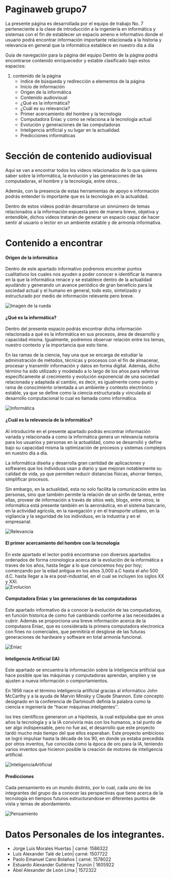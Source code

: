 # Paginaweb grupo7

La presente página es desarrollada por el equipo de trabajo No. 7 perteneciente a la clase de introducción a la ingeniería en informática y sistemas con el fin de establecer un espacio ameno e informativo donde el usuario podrá encontrar información importante relacionada a la historia y relevancia en general que la informática establece en nuestro día a día

Guía de navegación para la página del equipo
Dentro de la página podrá encontrarse contenido enriquecedor y estable clasificado bajo estos espacios:

1. contenido de la página
   - índice de búsqueda y redirección a elementos de la página
   - Inicio de información
   - Origen de la informática
   - Contenido audiovisual
   - ¿Qué es la informática?
   - ¿Cuál es su relevancia?
   - Primer acercamiento del hombre y la tecnología
   - Computadora Eniac y como se relaciona a la tecnología actual
   - Evolución y generaciones de las computadoras
   - Inteligencia artificial y su lugar en la actualidad.
   - Predicciones informáticas

# Sección de contenido audiovisual

Aquí se van a encontrar todos los videos relacionados de lo que quieres saber sobre la informática, la evolución y las generaciones de las computadoras, el hombre y la tecnología, entre otros...

Además, con la presencia de estas herramientas de apoyo e información podrás entender lo importante que es la tecnología en la actualidad.

Dentro de estos videos podrán desarrollarse un sinnúmero de temas relacionados a la información expuesta pero de manera breve, objetiva y entendible, dichos videos tratarán de generar un espacio capaz de hacer sentir al usuario o lector en un ambiente estable y de armonía informativa.

# Contenido a encontrar

#### Origen de la informática

Dentro de este apartado informativo podremos encontrar puntos cualitativos los cuales nos ayuden a poder conocer e identificar la manera en la que la informática renace y se establece dentro de la actualidad ayudándo y generando un avance periódico de gran beneficio para la sociedad actual y el humano en general, todo esto, sintetizado y estructurado por medio de información relevante pero breve.

![Imagen de la rueda](https://historiaybiografias.com/archivos_varios5/rueda2.jpg)

#### ¿Qué es la informática?

Dentro del presente espacio podrás encontrar dicha información relacionada a qué es la informática en sus procesos, área de desarrollo y capacidad misma.
Igualmente, podremos observar relación entre los temas, nuestro contexto y la importancia que esto tiene.

En las ramas de la ciencia, hay una que se encarga de estudiar la administración de métodos, técnicas y procesos con el fin de almacenar, procesar y transmitir información y datos en forma digital. Además, dicho término ha sido utilizado y modelado a lo largo de los años para referirse específicamente al crecimiento y evolución exponencial de una sociedad relacionada y adaptada al cambio, es decir, es igualmente como punto y rama de conocimiento orientada a un ambiente y contexto electrónico estable, ya que se define como la ciencia estructurada y vinculada al desarrollo computacional lo cual es llamada como informática.

![Informática](https://swall.teahub.io/photos/small/209-2091137_anime-circuit-board.jpg)

#### ¿Cuál es la relevancia de la informática?

Al introducirte en el presente apartado podrás encontrar información variada y relacionada a como la informática genera un relevancia notoria para los usuarios y personas en la actualidad, como se desarrolló y define bajo su capacidad misma la optimización de procesos y sistemas complejos en nuestro día a día.

La informática diseña y desarrolla gran cantidad de aplicaciones y softwares que los individuos usan a diario y que mejoran notablemente su calidad de vida, ya que permiten reducir distancias físicas, ahorrar tiempo, simplificar procesos.

Sin embargo, en la actualidad, esta no solo facilita la comunicación entre las personas, sino que también permite la relación de un sinfín de tareas, entre ellas, proveer de información a través de sitios web, blogs, entre otros; la informática está presente también en la aeronáutica, en el sistema bancario, en la actividad agrícola, en la navegación y en el transporte urbano, en la vigilancia y la seguridad de los individuos, en la industria y en el empresarial.

![Relevancia](https://www.cloudmasters.es/wp-content/uploads/2021/10/seguridad.jpeg)

#### El primer acercamiento del hombre con la tecnología

En este apartado el lector podrá encontrarse con diversos apartados ordenados de forma cronologica acerca de la evolución de la informática a traves de los años, hasta llegar a lo que conocemos hoy por hoy; comenzando por la edad antigua en los años 3,000 a.C hasta el año 500 d.C. hasta llegar a la era post-industrial, en el cual se incluyen los siglos XX y XXI.
<br>
![Evolucion](https://sobrehistoria.com//wp-content/uploads/2011/09/edad-media.jpg)

#### Computadora Eniac y las generaciones de las computadoras

Este apartado informativo da a conocer la evolución de las computadoras, en función historica de como fué cambiando conforme a las necesidades a cubrir. Además se proporciona una breve información acerca de la computaora Eniac, que es considerada la primera computadora electronica con fines no comerciales, que permitiría el desglose de las futuras generaciones de hardware y software en total armonía funcional.

![Eniac](https://www.caracteristicas.co/wp-content/uploads/2019/05/historia-de-la-computadora-eniac-e1558287206494.jpg)

#### Inteligencia Artificial (IA)

Este apartado se encuentra la información sobre la inteligencia artificial que hace posible que las máquinas y computadoras aprendan, amplíen y se ajusten a nueva información o comportamientos.

En 1956 nace el término inteligencia artificial gracias al informático John McCarthy y a la ayuda de Marvin Minsky y Claude Shannon. Este concepto designado en la conferencia de Dartmouth definía la palabra como la ciencia e ingeniería de “hacer máquinas inteligentes''.

los tres científicos generaron un a hipótesis, la cual estipulaba que en unos años la tecnología y a la IA conviviría más con los humanos, a tal punto de ser algo indispensable, pero no fue así, el desarrollo que este proyecto tardó mucho más tiempo del que ellos esperaban.
Este proyecto ambicioso se logró impulsar hasta la década de los 90, en donde ya estaba precedida por otros inventos, fue conocida como la época de oro para la IA,
teniendo varios inventos que hicieron posible la creación de motores de inteligencia artificial.

![InteligenciaArtificial](https://blog.caixabank.es/blogcaixabank/wp-content/uploads/sites/4/2021/07/libro-ia-2-mini-783x412.jpg)

#### Predicciones

Cada pensamiento es un mundo distinto, por lo cual, cada uno de los integrantes del grupo da a conocer las perspectivas que tiene acerca de la tecnología en tiempos futuros estructurandose en diferentes puntos de vista y temas de abordamiento.

![Pensamiento](<https://d1kw0nx8pk9xzh.cloudfront.net/0001/2c808822/resize-crop(w=1200;h=627):sharpen(level=0):output(format=jpeg)/up/dt/2019/05/Pensamiento-critico.jpg>)

# Datos Personales de los integrantes.

- Jorge Luis Morales Huertas | carné: 1586322
- Luis Alexander Talé de León| carné: 1507722
- Paolo Emanuel Cano Bolaños | carné: 1578022
- Estuardo Alexander Gutiérrez Tzunún | 1605922
- Abel Alexander de León Lima | 1572322